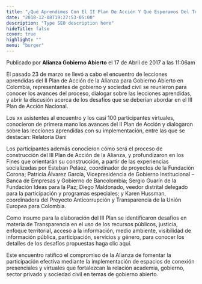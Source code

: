 ```yaml
---
title: "¿Qué Aprendimos Con El II Plan De Acción Y Qué Esperamos Del Tercero?"
date: "2018-12-08T19:27:53-05:00"
description: "Type SEO description here"
hideTitle: false
cover: true
highlight: ""
menu: "burger"
---
```

Publicado por **Alianza Gobierno Abierto** el 17 de Abril de 2017 a las 11:06am

El pasado 23 de marzo se llevó a cabo el encuentro de lecciones aprendidas del II Plan de Acción de la Alianza para Gobierno Abierto en Colombia, representantes de gobierno y sociedad civil se reunieron para conocer los avances del proceso, dialogar sobre las lecciones aprendidas, y abrir la discusión acerca de los desafíos que se deberían abordar en el III Plan de Acción Nacional.


Los xx asistentes al encuentro y los casi 100 participantes virtuales, conocieron de primera mano los avances del II Plan de Acción y dialogaron sobre las lecciones aprendidas con su implementación, entre las que se destacan: Relatoría Dani

 

Los participantes además conocieron cómo será el proceso de construcción del III Plan de Acción de la Alianza, y profundizaron en los Fines que orientarán su construcción, a partir de las experiencias socializadas por Esteban Peláez, coordinador de proyectos de la Fundación Corona; Patricia Álvarez García, Vicepresidencia de Gobierno Institucional – Banca de Empresas y Gobierno de Bancolombia; Sergio Guarín de la Fundación Ideas para la Paz; Diego Maldonado, veedor distrital delegado para la participación y programas especiales; y Karen Hussman, coordinadora del Proyecto Anticorrupción y Transparencia de la Unión Europea para Colombia.


Como insumo para la elaboración del III Plan se identificaron desafíos en materia de Transparencia en el uso de los recursos públicos, justicia, enfoque territorial, acceso a la información, medio ambiente, visibilidad de información pública, participación, servicios y género, para conocer los detalles de los desafíos propuestas haga clic aquí.


Este encuentro ratificó el compromiso de la Alianza de fomentar la participación efectiva mediante la implementación de espacios de conexión presenciales y virtuales que fortalezcan la relación academia, gobierno, sector privado y sociedad civil en temas de gobierno abierto.